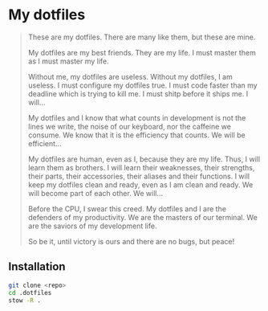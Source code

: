 # My dotfiles

> These are my dotfiles. There are many like them, but these are mine.
>
> My dotfiles are my best friends. They are my life. I must master them as I must master my life.
>
> Without me, my dotfiles are useless. Without my dotfiles, I am useless. I must configure my dotfiles true. I must code faster than my deadline which is trying to kill me. I must shitp before it ships me. I will...
>
> My dotfiles and I know that what counts in development is not the lines we write, the noise of our keyboard, nor the caffeine we consume. We know that it is the efficiency that counts. We will be efficient...
>
> My dotfiles are human, even as I, because they are my life. Thus, I will learn them as brothers. I will learn their weaknesses, their strengths, their parts, their accessories, their aliases and their functions. I will keep my dotfiles clean and ready, even as I am clean and ready. We will become part of each other. We will...
>
> Before the CPU, I swear this creed. My dotfiles and I are the defenders of my productivity. We are the masters of our terminal. We are the saviors of my development life.
>
> So be it, until victory is ours and there are no bugs, but peace!


## Installation

```bash
git clone <repo>
cd .dotfiles
stow -R .
```

